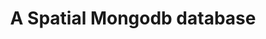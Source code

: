---
layout: post
title: "A Spatial Mongodb database"
description: "A ton of text to test readability."
modified: 2015-08-05 18:28:53 +1000
category: [blog]
tags: [mongodb, geojson, qgis, postgis]
image:
  feature: 
  credit: 
  creditlink: 
comments: true
share: true
---